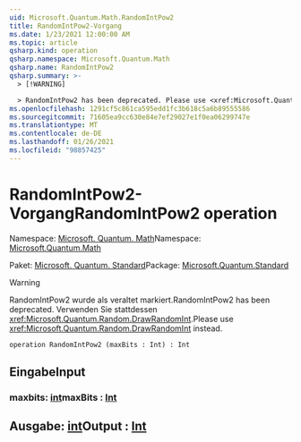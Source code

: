 ```yaml
---
uid: Microsoft.Quantum.Math.RandomIntPow2
title: RandomIntPow2-Vorgang
ms.date: 1/23/2021 12:00:00 AM
ms.topic: article
qsharp.kind: operation
qsharp.namespace: Microsoft.Quantum.Math
qsharp.name: RandomIntPow2
qsharp.summary: >-
  > [!WARNING]

  > RandomIntPow2 has been deprecated. Please use <xref:Microsoft.Quantum.Random.DrawRandomInt> instead.
ms.openlocfilehash: 1291cf5c861ca595edd1fc3b618c5a6b89555586
ms.sourcegitcommit: 71605ea9cc630e84e7ef29027e1f0ea06299747e
ms.translationtype: MT
ms.contentlocale: de-DE
ms.lasthandoff: 01/26/2021
ms.locfileid: "98857425"
---
```

# <a name="randomintpow2-operation"></a><span data-ttu-id="da469-102">RandomIntPow2-Vorgang</span><span class="sxs-lookup"><span data-stu-id="da469-102">RandomIntPow2 operation</span></span>

<span data-ttu-id="da469-103">Namespace: [Microsoft. Quantum. Math](xref:Microsoft.Quantum.Math)</span><span class="sxs-lookup"><span data-stu-id="da469-103">Namespace: [Microsoft.Quantum.Math](xref:Microsoft.Quantum.Math)</span></span>

<span data-ttu-id="da469-104">Paket: [Microsoft. Quantum. Standard](https://nuget.org/packages/Microsoft.Quantum.Standard)</span><span class="sxs-lookup"><span data-stu-id="da469-104">Package: [Microsoft.Quantum.Standard](https://nuget.org/packages/Microsoft.Quantum.Standard)</span></span>


> [!WARNING]
> <span data-ttu-id="da469-105">RandomIntPow2 wurde als veraltet markiert.</span><span class="sxs-lookup"><span data-stu-id="da469-105">RandomIntPow2 has been deprecated.</span></span> <span data-ttu-id="da469-106">Verwenden Sie stattdessen <xref:Microsoft.Quantum.Random.DrawRandomInt>.</span><span class="sxs-lookup"><span data-stu-id="da469-106">Please use <xref:Microsoft.Quantum.Random.DrawRandomInt> instead.</span></span>



```qsharp
operation RandomIntPow2 (maxBits : Int) : Int
```


## <a name="input"></a><span data-ttu-id="da469-107">Eingabe</span><span class="sxs-lookup"><span data-stu-id="da469-107">Input</span></span>

### <a name="maxbits--int"></a><span data-ttu-id="da469-108">maxbits: [int](xref:microsoft.quantum.lang-ref.int)</span><span class="sxs-lookup"><span data-stu-id="da469-108">maxBits : [Int](xref:microsoft.quantum.lang-ref.int)</span></span>





## <a name="output--int"></a><span data-ttu-id="da469-109">Ausgabe: [int](xref:microsoft.quantum.lang-ref.int)</span><span class="sxs-lookup"><span data-stu-id="da469-109">Output : [Int](xref:microsoft.quantum.lang-ref.int)</span></span>

